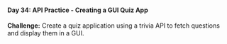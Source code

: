 #### Day 34: API Practice - Creating a GUI Quiz App
**Challenge:** Create a quiz application using a trivia API to fetch questions and display them in a GUI.



